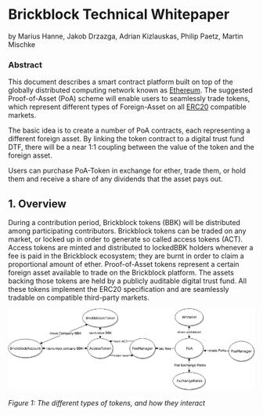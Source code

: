 # Brickblock Technical Whitepaper
by Marius Hanne, Jakob Drzazga, Adrian Kizlauskas, Philip Paetz, Martin Mischke

### Abstract
This document describes a smart contract platform built on top of the globally distributed
computing network known as [Ethereum](https://ethereum.org/).
The suggested Proof-of-Asset (PoA) scheme will enable users to seamlessly trade tokens,
which represent different types of Foreign-Asset on all [ERC20](https://theethereum.wiki/w/index.php/ERC20_Token_Standard) compatible markets.

The basic idea is to create a number of PoA contracts, each representing a different foreign asset.
By linking the token contract to a digital trust fund DTF, there will be a near 1:1 coupling between
the value of the token and the foreign asset.

Users can purchase PoA-Token in exchange for ether, trade them,
or hold them and receive a share of any dividends that the asset pays out.

## 1. Overview
During a contribution period, Brickblock tokens (BBK) will be distributed among participating contributors.
Brickblock tokens can be traded on any market, or locked up in order to generate so called access tokens (ACT).
Access tokens are minted and distributed to lockedBBK holders whenever a fee is paid in the Brickblock ecosystem; they are burnt in order to claim a proportional amount of ether.
Proof-of-Asset tokens represent a certain foreign asset available to trade on the Brickblock platform.
The assets backing those tokens are held by a publicly auditable digital trust fund.
All these tokens implement the ERC20 specification and are seamlessly tradable on compatible third-party markets.

<img src="img/BrickblockEcosystem.png" width="900" />

*Figure 1: The different types of tokens, and how they interact*
